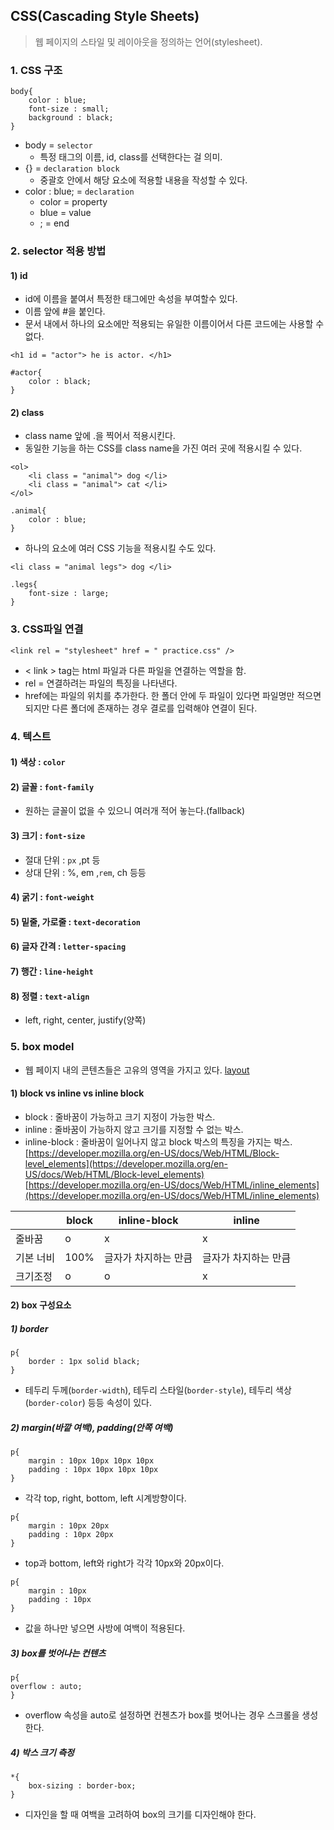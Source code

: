 ## CSS(Cascading Style Sheets)
> 웹 페이지의 스타일 및 레이아웃을 정의하는 언어(stylesheet).

### 1. CSS 구조
```
body{
    color : blue;
    font-size : small;
    background : black;
}
```
- body = `selector`
    - 특정 태그의 이름, id, class를 선택한다는 걸 의미.
- {} = `declaration block`
    - 중괄호 안에서 해당 요소에 적용할 내용을 작성할 수 있다.
- color : blue; = `declaration`
    - color = property
    - blue = value
    - ; = end
### 2. selector 적용 방법
#### 1) id
- id에 이름을 붙여서 특정한 태그에만 속성을 부여할수 있다.
- 이름 앞에 #을 붙인다.
- 문서 내에서 하나의 요소에만 적용되는 유일한 이름이어서 다른 코드에는 사용할 수 없다.
```
<h1 id = "actor"> he is actor. </h1>
```
```
#actor{
    color : black;
}
```
#### 2) class
- class name 앞에 .을 찍어서 적용시킨다.
- 동일한 기능을 하는 CSS를 class name을 가진 여러 곳에 적용시킬 수 있다.
```
<ol>
    <li class = "animal"> dog </li>
    <li class = "animal"> cat </li>
</ol>    
```
```
.animal{
    color : blue;
}
```
- 하나의 요소에 여러 CSS 기능을 적용시킬 수도 있다.
```
<li class = "animal legs"> dog </li>
```
```
.legs{
    font-size : large;
}
```

### 3. CSS파일 연결
```
<link rel = "stylesheet" href = " practice.css" />
```
- < link > tag는 html 파일과 다른 파일을 연결하는 역할을 함.
- rel = 연결하려는 파일의 특징을 나타낸다.
- href에는 파일의 위치를 추가한다. 한 폴더 안에 두 파일이 있다면 파일명만 적으면 되지만 다른 폴더에 존재하는 경우 결로를 입력해야 연결이 된다.

### 4. 텍스트
#### 1) 색상 : `color`
#### 2) 글꼴 : `font-family`
- 원하는 글꼴이 없을 수 있으니 여러개 적어 놓는다.(fallback)
#### 3) 크기 : `font-size`
- 절대 단위 : `px` ,pt 등
- 상대 단위 : %, em ,`rem`, ch 등등
#### 4) 굵기 : `font-weight`
#### 5) 밑줄, 가로줄 : `text-decoration`
#### 6) 글자 간격 : `letter-spacing`
#### 7) 행간 : `line-height`
#### 8) 정렬 : `text-align`
- left, right, center, justify(양쪽)

### 5. box model
- 웹 페이지 내의 콘텐츠들은 고유의 영역을 가지고 있다.
[layout](http://tcpschool.com/html/html_space_layouts)
#### 1) block vs inline vs inline block
- block : 줄바꿈이 가능하고 크기 지정이 가능한 박스.
- inline : 줄바꿈이 가능하지 않고 크기를 지정할 수 없는 박스.
- inline-block : 줄바꿈이 일어나지 않고 block 박스의 특징을 가지는 박스.
[https://developer.mozilla.org/en-US/docs/Web/HTML/Block-level_elements](https://developer.mozilla.org/en-US/docs/Web/HTML/Block-level_elements)
[https://developer.mozilla.org/en-US/docs/Web/HTML/inline_elements](https://developer.mozilla.org/en-US/docs/Web/HTML/inline_elements)

|    |block|inline-block|inline|
|----|-----|------------|-------|
|줄바꿈|o   |    x       |  x     |
|기본 너비|100%|글자가 차지하는 만큼|글자가 차지하는 만큼|
|크기조정|o|o|x|
####  2) box 구성요소
##### 1) border
```
p{
    border : 1px solid black;
}
```
- 테두리 두께(`border-width`), 테두리 스타일(`border-style`), 테두리 색상(`border-color`) 등등 속성이 있다.
##### 2) margin(바깥 여백), padding(안쪽 여백)
```
p{
    margin : 10px 10px 10px 10px
    padding : 10px 10px 10px 10px
}
```
- 각각 top, right, bottom, left 시계방향이다.

```
p{
    margin : 10px 20px 
    padding : 10px 20px 
}
```
- top과 bottom, left와 right가 각각 10px와 20px이다.
```
p{
    margin : 10px  
    padding : 10px  
}
```
- 값을 하나만 넣으면 사방에 여백이 적용된다.

##### 3) box를 벗어나는 컨텐츠
```
p{
overflow : auto;    
}
```
- overflow 속성을 auto로 설정하면 컨첸츠가 box를 벗어나는 경우 스크롤을 생성한다.

##### 4) 박스 크기 측정
```
*{
    box-sizing : border-box;
}
```
- 디자인을 할 때 여백을 고려하여 box의 크기를 디자인해야 한다.

